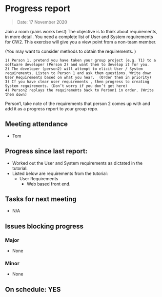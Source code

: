 <!-- File name must be Year-Month-Date.md
e.g. 2020-10-12.md -->

<!--One report per week Minimum!-->
# Progress report

> Date: 17 November 2020

Join a room (pairs works best)
The objective is to think about requirements, in more detail.
You need a complete list of User and System requirements for CW2. This exercise will give you a view point from a non-team member. 

(You may want to consider methods to obtain the requirements. )

	1) Person 1, pretend you have taken your group project (e.g. T1) to a software developer (Person 2) and want them to develop it for you. 
	2) The developer (person2) will attempt to elicit User / System requirements. Listen to Person 1 and ask them questions. Write down User Requirements based on what you hear.  (Order them in priority)
	3) If you have clear user requirements , then progress to creating System requirements. (Don’t worry if you don’t get here)
	4) Person2 replays the requirements back to Person1 in order. (Write them down)
Person1, take note of the requirements that person 2 comes up with and add it as a progress report to your group repo.


<!--Names of those who attended the meeting, CSV-->
## Meeting attendance

- Tom


## Progress since last report:
<!--What have you done ?-->
<!--Single line bullet point-->

- Worked out the User and System requirements as dictated in the tutorial.
- Listed below are requirements from the tutorial:
   - User Requirements
      - Web based front end.



## Tasks for next meeting

<!--What will you do before the next?-->
<!--Single line bullet point-->

- N/A

## Issues blocking progress

### Major

- None

### Minor

- None

<!--Pick one-->
<!--## On schedule: YES-->
<!--## On schedule: NO-->

## On schedule: YES